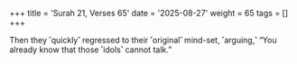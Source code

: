 +++
title = 'Surah 21, Verses 65'
date = '2025-08-27'
weight = 65
tags = []
+++

Then they ˹quickly˺ regressed to their ˹original˺ mind-set, ˹arguing,˺ “You already know that those ˹idols˺ cannot talk.”
